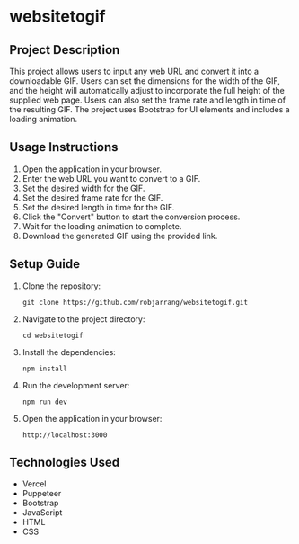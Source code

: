# websitetogif

## Project Description

This project allows users to input any web URL and convert it into a downloadable GIF. Users can set the dimensions for the width of the GIF, and the height will automatically adjust to incorporate the full height of the supplied web page. Users can also set the frame rate and length in time of the resulting GIF. The project uses Bootstrap for UI elements and includes a loading animation.

## Usage Instructions

1. Open the application in your browser.
2. Enter the web URL you want to convert to a GIF.
3. Set the desired width for the GIF.
4. Set the desired frame rate for the GIF.
5. Set the desired length in time for the GIF.
6. Click the "Convert" button to start the conversion process.
7. Wait for the loading animation to complete.
8. Download the generated GIF using the provided link.

## Setup Guide

1. Clone the repository:
   ```
   git clone https://github.com/robjarrang/websitetogif.git
   ```
2. Navigate to the project directory:
   ```
   cd websitetogif
   ```
3. Install the dependencies:
   ```
   npm install
   ```
4. Run the development server:
   ```
   npm run dev
   ```
5. Open the application in your browser:
   ```
   http://localhost:3000
   ```

## Technologies Used

- Vercel
- Puppeteer
- Bootstrap
- JavaScript
- HTML
- CSS

